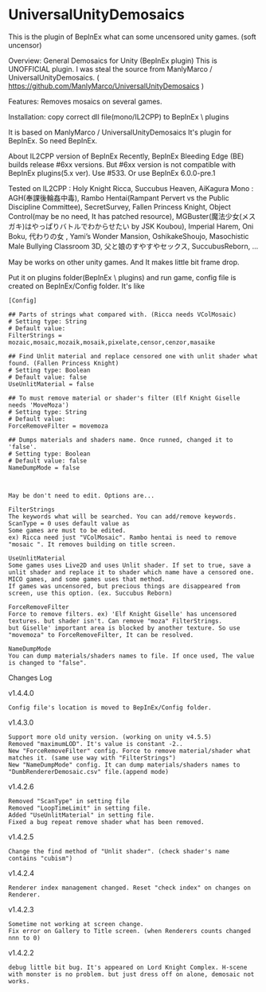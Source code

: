 # UniversalUnityDemosaics

This is the plugin of BepInEx what can some uncensored unity games. (soft uncensor)

Overview:
General Demosaics for Unity (BepInEx plugin)
This is UNOFFICIAL plugin. I was steal the source from ManlyMarco / UniversalUnityDemosaics. ( https://github.com/ManlyMarco/UniversalUnityDemosaics )

Features:
Removes mosaics on several games.

Installation:
copy correct dll file(mono/IL2CPP) to BepInEx \ plugins


It is based on ManlyMarco / UniversalUnityDemosaics
It's plugin for BepInEx. So need BepInEx.


About IL2CPP version of BepInEx
Recently, BepInEx Bleeding Edge (BE) builds release #6xx versions. But #6xx version is not compatible with BepInEx plugins(5.x ver).
Use #533.
Or use BepInEx 6.0.0-pre.1

Tested on
    IL2CPP : Holy Knight Ricca, Succubus Heaven, AiKagura
    Mono : AGH(奉課後輪姦中毒), Rambo Hentai(Rampant Pervert vs the Public Discipline Committee), SecretSurvey, Fallen Princess Knight, Object Control(may be no need, It has patched resource), MGBuster(魔法少女(メスガキ)はやっぱりバトルでわからせたい by JSK Koubou), Imperial Harem, Oni Boku, 代わりの女 , Yami’s Wonder Mansion, OshikakeShoujo, Masochistic Male Bullying Classroom 3D, 父と娘のすやすやセックス, SuccubusReborn, ...


May be works on other unity games. And It makes little bit frame drop.

Put it on plugins folder(BepInEx \ plugins) and run game, config file is created on BepInEx/Config folder. It's like

    [Config]

    ## Parts of strings what compared with. (Ricca needs VColMosaic)
    # Setting type: String
    # Default value:
    FilterStrings = mozaic,mosaic,mozaik,mosaik,pixelate,censor,cenzor,masaike

    ## Find Unlit material and replace censored one with unlit shader what found. (Fallen Princess Knight)
    # Setting type: Boolean
    # Default value: false
    UseUnlitMaterial = false

    ## To must remove material or shader's filter (Elf Knight Giselle needs 'MoveMoza')
    # Setting type: String
    # Default value:
    ForceRemoveFilter = movemoza

    ## Dumps materials and shaders name. Once runned, changed it to 'false'.
    # Setting type: Boolean
    # Default value: false
    NameDumpMode = false



    May be don't need to edit. Options are...

    FilterStrings
    The keywords what will be searched. You can add/remove keywords. ScanType = 0 uses default value as
    Some games are must to be edited.
    ex) Ricca need just "VColMosaic". Rambo hentai is need to remove "mosaic ". It removes building on title screen.

    UseUnlitMaterial
    Some games uses Live2D and uses Unlit shader. If set to true, save a unlit shader and replace it to shader which name have a censored one.
    MICO games, and some games uses that method.
    If games was uncensored, but precious things are disappeared from screen, use this option. (ex. Succubus Reborn)

    ForceRemoveFilter
    Force to remove filters. ex) 'Elf Knight Giselle' has uncensored textures. but shader isn't. Can remove "moza" FilterStrings.
    but Giselle' important area is blocked by another texture. So use "movemoza" to ForceRemoveFilter, It can be resolved.

    NameDumpMode
    You can dump materials/shaders names to file. If once used, The value is changed to "false". 




Changes Log

v1.4.4.0

    Config file's location is moved to BepInEx/Config folder.
    
v1.4.3.0

    Support more old unity version. (working on unity v4.5.5)
    Removed "maximumLOD". It's value is constant -2..
    New "ForceRemoveFilter" config. Force to remove material/shader what matches it. (same use way with "FilterStrings")
    New "NameDumpMode" config. It can dump materials/shaders names to "DumbRendererDemosaic.csv" file.(append mode)

v1.4.2.6

    Removed "ScanType" in setting file
    Removed "LoopTimeLimit" in setting file.
    Added "UseUnlitMaterial" in setting file.
    Fixed a bug repeat remove shader what has been removed.

v1.4.2.5

    Change the find method of "Unlit shader". (check shader's name contains "cubism")

v1.4.2.4

    Renderer index management changed. Reset "check index" on changes on Renderer.

v1.4.2.3

    Sometime not working at screen change.
    Fix error on Gallery to Title screen. (when Renderers counts changed nnn to 0)

v1.4.2.2

    debug little bit bug. It's appeared on Lord Knight Complex. H-scene with monster is no problem. but just dress off on alone, demosaic not works.

